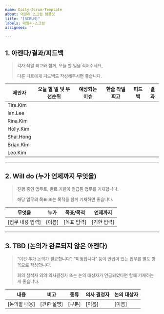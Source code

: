 ```yaml
---
name: Daily-Scrum-Template
about: 데일리 스크럼 템플릿
title: "[SCRUM]"
labels: 데일리-스크럼
assignees: ''

---
```


## 1. 아젠다/결과/피드백

> 각자 작일 회고와 함께, 오늘 할 일을 적어주세요,
>  
> 다른 파트에게 피드백도 작성해주시면 좋습니다.  

| 제안자 | 오늘 할 일 및 우선순위 | 예상되는 이슈 | 한줄 작일 회고 | 피드백 | 결과 |
| --- | --- | --- | --- | --- | --- |
| Tira.Kim |  |  |  |  |  |
| Ian.Lee |  |  |  |  |  |
| Rina.Kim |  |  |  |  |  |
| Holly.Kim |  |  |  |  |  |
| Shai.Hong |  |  |  |  |  |
| Brian.Kim |  |  |  |  |  |
| Leo.Kim |  |  |  |  |  |

---

## 2. Will do (누가 언제까지 무엇을)

> 진행 중인 업무로, 완료 기한이 언급된 업무를 기재합니다.  
>  
> 해당 업무의 목표 또는 목적을 함께 기재하면 좋습니다.  

| **무엇을** | **누가** | **목표/목적** | **언제까지** |
| --- | --- | --- | --- |
| [업무 내용 입력] | [이름] | [목표 입력] | [기한 입력] |

---

## 3. TBD (논의가 완료되지 않은 아젠다)

> “이건 추가 논의가 필요합니다”, “미정입니다” 등이 언급이 있는 업무를 별도 항목으로 작성합니다.  
>  
> 회의 참석자 외의 의사결정자 또는 논의 대상자가 언급되었다면 함께 기재하는 게 좋습니다.  

| **내용** | **비고** | **종류** | **의사 결정자** | **논의 대상자** |
| --- | --- | --- | --- | --- |
| [논의할 내용] | [관련 설명] | [구분] | [이름] | [이름] |

